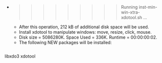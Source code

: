 * >>>>>>>>> Running inst-min-win-xtra-xdotool.sh ...
  * After this operation, 212 kB of additional disk space will be used.
  * Install xdotool to manipulate windows: move, resize, click, mouse.
  * Disk size = 5086280K. Space Used = 336K. Runtime = 00:00:00:02.
  * The following NEW packages will be installed:
  ```bash
libxdo3 xdotool
  ```
